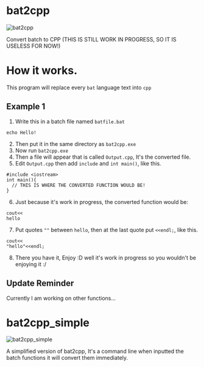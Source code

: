 # bat2cpp
![bat2cpp](https://user-images.githubusercontent.com/68444929/176368976-e533a704-bd8a-421f-8c9e-e597f702f975.png)

Convert batch to CPP (THIS IS STILL WORK IN PROGRESS, SO IT IS USELESS FOR NOW!)

# How it works.
This program will replace every `bat` language text into `cpp`

## Example 1
1. Write this in a batch file named `batfile.bat`
```
echo Hello!
```
2. Then put it in the same directory as `bat2cpp.exe`
3. Now run `bat2cpp.exe`
4. Then a file will appear that is called `Output.cpp`, It's the converted file.
5. Edit `Output.cpp` then add `include` and `int main()`, like this.
```
#include <iostream>
int main(){
  // THIS IS WHERE THE CONVERTED FUNCTION WOULD BE!
}
```
6. Just because it's work in progress, the converted function would be:
```
cout<<
hello
```
7. Put quotes `""` between `hello`, then at the last quote put `<<endl;`, like this.
```
cout<<
"hello"<<endl;
```
8. There you have it, Enjoy :D well it's work in progress so you wouldn't be enjoying it :/
## Update Reminder
Currently I am working on other functions...
# bat2cpp_simple
![bat2cpp_simple](https://user-images.githubusercontent.com/68444929/176446935-4a844b43-7f04-4ce9-98be-e6f071ae42aa.png)

A simplified version of bat2cpp, It's a command line when inputted the batch functions it will convert them immediately.
